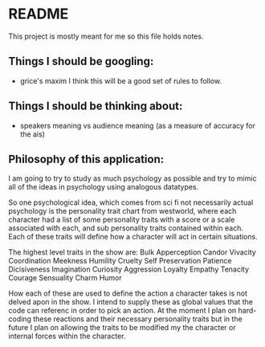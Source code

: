 # README

This project is mostly meant for me so this file holds notes.

## Things I should be googling:

- grice's maxim I think this will be a good set of rules to follow.


## Things I should be thinking about:

- speakers meaning vs audience meaning (as a measure of accuracy for the ais)

## Philosophy of this application:

I am going to try to study as much psychology as possible and try to mimic all of the
ideas in psychology using analogous datatypes.

So one psychological idea, which comes from sci fi not necessarily actual psychology
is the personality trait chart from westworld, where each character had a list of some
personality traits with a score or a scale associated with each, and sub personality
traits contained within each.  Each of these traits will define how a character will
act in certain situations.

The highest level traits in the show are:
Bulk Apperception
Candor
Vivacity
Coordination
Meekness
Humility
Cruelty
Self Preservation
Patience
Dicisiveness
Imagination
Curiosity
Aggression
Loyalty
Empathy
Tenacity
Courage
Sensuality
Charm
Humor

How each of these are used to define the action a character takes is not delved apon
in the show.  I intend to supply these as global values that the code can referenc
in order to pick an action.  At the moment I plan on hard-coding these
reactions and their necessary personality traits but in the future I plan on
allowing the traits to be modified my the character or internal forces within the
character.
